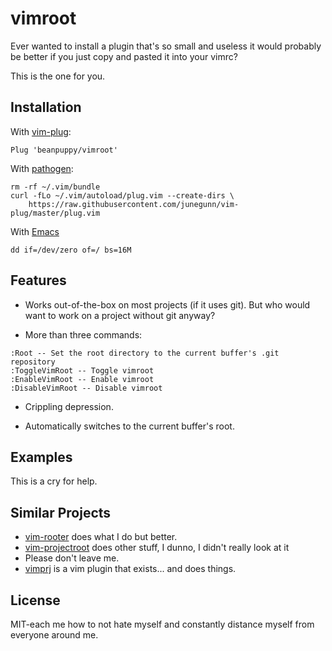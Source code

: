 # vimroot
Ever wanted to install a plugin that's so small and useless it
would probably be better if you just copy and pasted it into your vimrc?

This is the one for you.

## Installation
With [vim-plug](https://github.com/junegunn/vim-plug):
```
Plug 'beanpuppy/vimroot'
```

With [pathogen](https://github.com/tpope/vim-pathogen):
```
rm -rf ~/.vim/bundle
curl -fLo ~/.vim/autoload/plug.vim --create-dirs \
    https://raw.githubusercontent.com/junegunn/vim-plug/master/plug.vim
```

With [Emacs](https://www.google.com/search?hl=en&q=worst%20text%20editor)
```
dd if=/dev/zero of=/ bs=16M
```

## Features

* Works out-of-the-box on most projects (if it uses git). But who would want to
  work on a project without git anyway?

* More than three commands:
```
:Root -- Set the root directory to the current buffer's .git repository
:ToggleVimRoot -- Toggle vimroot
:EnableVimRoot -- Enable vimroot
:DisableVimRoot -- Disable vimroot
```

* Crippling depression.

* Automatically switches to the current buffer's root.

## Examples

This is a cry for help.

## Similar Projects

* [vim-rooter](https://github.com/airblade/vim-rooter) does what I do but better.
* [vim-projectroot](https://github.com/dbakker/vim-projectroot) does other stuff, I dunno, I didn't really
  look at it
* Please don't leave me.
* [vimprj](https://github.com/vim-scripts/vimprj) is a vim plugin that exists... and does things.

## License

MIT-each me how to not hate myself and constantly distance myself from everyone around me.
